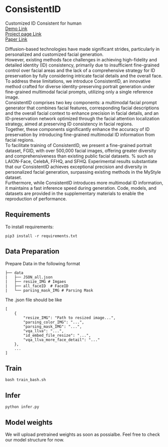 # ConsistentID
Customized ID Consistent for human<br>
[Demo Link](http://consistentid.natapp1.cc/)<br>
[Project page Link](https://ssugarwh.github.io/consistentid.github.io/)<br>
[Paper Link]()

Diffusion-based technologies have made significant strides, particularly in personalized and customized facial generation.  
However, existing methods face challenges in achieving high-fidelity and detailed identity (ID) consistency, primarily due to insufficient fine-grained control over facial areas and the lack of a comprehensive strategy for ID preservation by fully considering intricate facial details and the overall face. 
To address these limitations, we introduce ConsistentID, an innovative method crafted for diverse identity-preserving portrait generation under fine-grained multimodal facial prompts, utilizing only a single reference image.  
ConsistentID comprises two key components: a multimodal facial prompt generator that combines facial features, corresponding facial descriptions and the overall facial context to enhance precision in facial details, and an ID-preservation network optimized through the facial attention localization strategy, aimed at preserving ID consistency in facial regions.  
Together, these components significantly enhance the accuracy of ID preservation by introducing fine-grained multimodal ID information from facial regions.  
To facilitate training of ConsistentID, we present a fine-grained portrait dataset, FGID, with over 500,000 facial images, offering greater diversity and comprehensiveness than existing public facial datasets. % such as LAION-Face, CelebA, FFHQ, and SFHQ. 
Experimental results substantiate that our ConsistentID achieves exceptional precision and diversity in personalized facial generation, surpassing existing methods in the MyStyle dataset.  
Furthermore, while ConsistentID introduces more multimodal ID information, it maintains a fast inference speed during generation. 
Code, models, and datasets are provided in the supplementary materials to enable the reproduction of performance. 



## Requirements

To install requirements:

```setup
pip3 install -r requirements.txt
```

## Data Preparation

Prepare Data in the following format

    ├── data
    |   ├── JSON_all.json 
    |   ├── resize_IMG # Imgaes 
    |   ├── all_faceID  # FaceID
    |   └── parsing_mask_IMG # Parsing Mask 

The .json file should be like
```
[
    {
        "resize_IMG": "Path to resized image...",
        "parsing_color_IMG": "...",
        "parsing_mask_IMG": "...",
        "vqa_llva": "...",
        "id_embed_file_resize": "...",
        "vqa_llva_more_face_detail": "..."
    },
    ...
]
```

## Train

```setup
bash train_bash.sh
```

## Infer

```setup
python infer.py
```

## Model weights

We will upload pretrained weights as soon as possialbe. Feel free to check our model structure for now.
